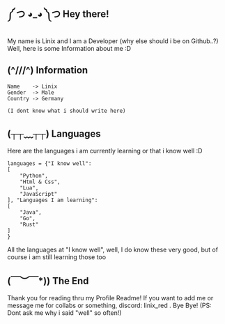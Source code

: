 ## ༼ つ ◕_◕ ༽つ Hey there!
My name is Linix and I am a Developer (why else should i be on Github..?) Well, here is some Information about me :D
## (^///^) Information
```
Name    -> Linix
Gender  -> Male
Country -> Germany

(I dont know what i should write here)
```
## (┬┬﹏┬┬) Languages

Here are the languages i am currently learning or that i know well :D

```
languages = {"I know well": 
[
    "Python",
    "Html & Css",
    "Lua",
    "JavaScript"
], "Languages I am learning": 
[
    "Java",
    "Go",
    "Rust"
]
}
```

All the languages at "I know well", well, I do know these very good, but of course i am still learning those too
## \(￣︶￣*\)) The End

Thank you for reading thru my Profile Readme! If you want to add me or message me for collabs or something, discord: linix_red . Bye Bye! (PS: Dont ask me why i said "well" so often!) 
